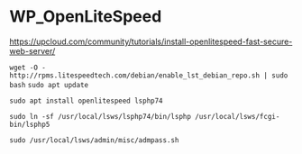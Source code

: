 # WP_OpenLiteSpeed

https://upcloud.com/community/tutorials/install-openlitespeed-fast-secure-web-server/

`wget -O - http://rpms.litespeedtech.com/debian/enable_lst_debian_repo.sh | sudo bash`
`sudo apt update`

`sudo apt install openlitespeed lsphp74`

`sudo ln -sf /usr/local/lsws/lsphp74/bin/lsphp /usr/local/lsws/fcgi-bin/lsphp5`

`sudo /usr/local/lsws/admin/misc/admpass.sh`

